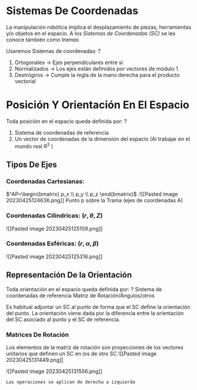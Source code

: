 # Sistemas De Coordenadas
La manipulación robótica implica el desplazamiento de piezas, herramientas y/o objetos en el espacio.
A los *Sistemas de Coordenadas (SC)* se les conoce también como *tramas*

Usaremos Sistemas de coordenadas:
?
1. Ortogonáles -> Ejes perpendiculares entre sí
2. Normalizados -> Los ejes están definidos por vectores de módulo 1
3. Destrógiros -> Cumple la regla de la mano derecha para el producto vectorial
<!--SR:!2023-05-10,3,250-->

# Posición Y Orientación En El Espacio

Toda posición en el espacio queda definida por:
?
1. Sistema de coordenadas de referencia
2. Un vector de coordenadas de la dimensión del espacio (Al trabajar en el mundo real $R^3$ )
<!--SR:!2023-05-10,3,250-->

## Tipos De Ejes
### Coordenadas Cartesianas:

$^AP=\begin{bmatrix} p_x \\ p_y \\ p_z \end{bmatrix}$ :![[Pasted image 20230425124636.png]] Punto p sobre la Trama (ejes de coordenadas A)

### Coordenadas Cilindricas: $(r,\theta,Z)$
![[Pasted image 20230425125109.png]]

### Coordenadas Esféricas: $(r,\alpha,\beta)$
![[Pasted image 20230425125316.png]]

## Representación De la Orientación

Toda orientación en el espacio queda definida por:
?
 Sistema de coordenadas de referencia
 Matriz de Rotación/Ángulos/otros
<!--SR:!2023-05-10,3,250-->

Es habitual adjuntar un SC al punto de forma que el SC define la orientación del punto.
La orientación viene dada por la diferencia entre la orientación del SC asociado al punto y el SC de referencia.

### Matrices De Rotación
Los elementos de la matriz de rotación son proyecciones de los vectores unitarios que definen un SC en los de otro SC
![[Pasted image 20230425131449.png]]

![[Pasted image 20230425131556.png]]
```ad-important
Las operaciones se aplican de derecha a izquierda
```
